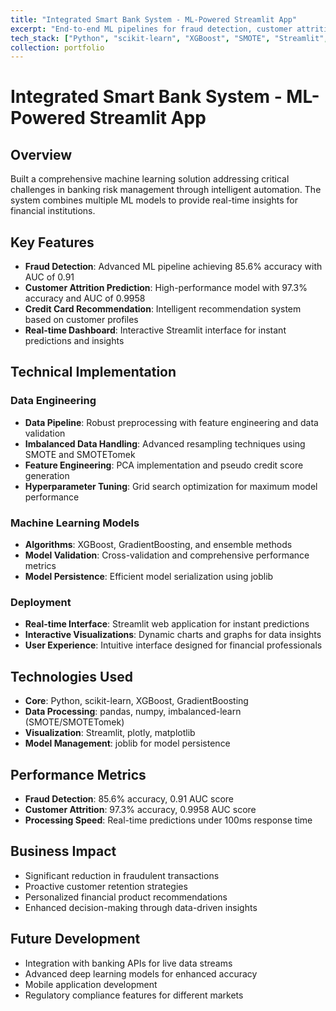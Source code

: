 ```yaml
---
title: "Integrated Smart Bank System - ML-Powered Streamlit App"
excerpt: "End-to-end ML pipelines for fraud detection, customer attrition prediction, and credit card recommendations with real-time predictions dashboard."
tech_stack: ["Python", "scikit-learn", "XGBoost", "SMOTE", "Streamlit", "Machine Learning"]
collection: portfolio
---
```


# Integrated Smart Bank System - ML-Powered Streamlit App

## Overview
Built a comprehensive machine learning solution addressing critical challenges in banking risk management through intelligent automation. The system combines multiple ML models to provide real-time insights for financial institutions.

## Key Features
- **Fraud Detection**: Advanced ML pipeline achieving 85.6% accuracy with AUC of 0.91
- **Customer Attrition Prediction**: High-performance model with 97.3% accuracy and AUC of 0.9958
- **Credit Card Recommendation**: Intelligent recommendation system based on customer profiles
- **Real-time Dashboard**: Interactive Streamlit interface for instant predictions and insights

## Technical Implementation

### Data Engineering
- **Data Pipeline**: Robust preprocessing with feature engineering and data validation
- **Imbalanced Data Handling**: Advanced resampling techniques using SMOTE and SMOTETomek
- **Feature Engineering**: PCA implementation and pseudo credit score generation
- **Hyperparameter Tuning**: Grid search optimization for maximum model performance

### Machine Learning Models
- **Algorithms**: XGBoost, GradientBoosting, and ensemble methods
- **Model Validation**: Cross-validation and comprehensive performance metrics
- **Model Persistence**: Efficient model serialization using joblib

### Deployment
- **Real-time Interface**: Streamlit web application for instant predictions
- **Interactive Visualizations**: Dynamic charts and graphs for data insights
- **User Experience**: Intuitive interface designed for financial professionals

## Technologies Used
- **Core**: Python, scikit-learn, XGBoost, GradientBoosting
- **Data Processing**: pandas, numpy, imbalanced-learn (SMOTE/SMOTETomek)
- **Visualization**: Streamlit, plotly, matplotlib
- **Model Management**: joblib for model persistence

## Performance Metrics
- **Fraud Detection**: 85.6% accuracy, 0.91 AUC score
- **Customer Attrition**: 97.3% accuracy, 0.9958 AUC score
- **Processing Speed**: Real-time predictions under 100ms response time

## Business Impact
- Significant reduction in fraudulent transactions
- Proactive customer retention strategies
- Personalized financial product recommendations
- Enhanced decision-making through data-driven insights

## Future Development
- Integration with banking APIs for live data streams
- Advanced deep learning models for enhanced accuracy
- Mobile application development
- Regulatory compliance features for different markets